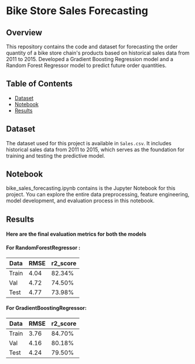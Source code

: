 # Bike Store Sales Forecasting

## Overview

This repository contains the code and dataset for forecasting the order quantity of a bike store chain's products based on historical sales data from 2011 to 2015. Developed a Gradient Boosting Regression model and a Random Forest Regressor model to predict future order quantities.

## Table of Contents

- [Dataset](#dataset)
- [Notebook](#notebook)
- [Results](#results)

## Dataset

The dataset used for this project is available in  `Sales.csv`. It includes historical sales data from 2011 to 2015, which serves as the foundation for training and testing the predictive model.

## Notebook

bike_sales_forecasting.ipynb contains is the Jupyter Notebook for this project. You can explore the entire data preprocessing, feature engineering, model development, and evaluation process in this notebook.

## Results
#### Here are the final evaluation metrics for both the models

#### For RandomForestRegressor :
| Data     | RMSE     | r2_score |
|----------|----------|----------|
| Train    | 4.04     | 82.34%   |
| Val      | 4.72     | 74.50%   |
| Test     | 4.77     | 73.98%   |

#### For GradientBoostingRegressor:
| Data     | RMSE     | r2_score |
|----------|----------|----------|
| Train    | 3.76     | 84.70%   |
| Val      | 4.16     | 80.18%   |
| Test     | 4.24     | 79.50%   |
